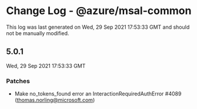 # Change Log - @azure/msal-common

This log was last generated on Wed, 29 Sep 2021 17:53:33 GMT and should not be manually modified.

<!-- Start content -->

## 5.0.1

Wed, 29 Sep 2021 17:53:33 GMT

### Patches

- Make no_tokens_found error an InteractionRequiredAuthError #4089 (thomas.norling@microsoft.com)
